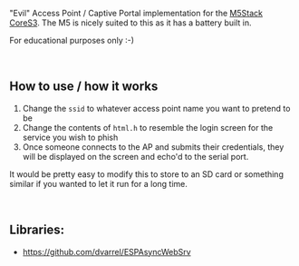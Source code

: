 "Evil" Access Point / Captive Portal implementation for the [M5Stack CoreS3](https://www.amazon.com/gp/product/B0C7G5GPGC/ref=ppx_yo_dt_b_search_asin_title?ie=UTF8&psc=1).  The M5 is nicely suited to this as it has a battery built in.

For educational purposes only :-)

&nbsp;

## How to use / how it works

1. Change the `ssid` to whatever access point name you want to pretend to be
1. Change the contents of `html.h` to resemble the login screen for the service you wish to phish
1. Once someone connects to the AP and submits their credentials, they will be displayed on the screen and echo'd to the serial port.

It would be pretty easy to modify this to store to an SD card or something similar if you wanted to let it run for a long time.


&nbsp;

## Libraries:
- https://github.com/dvarrel/ESPAsyncWebSrv



